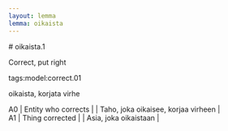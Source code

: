 ```yaml
---
layout: lemma
lemma: oikaista
---
```


<div class="sense">
# <span class="sensename">oikaista.1</span>

<span class="description">Correct, put right</span>

tags:model:correct.01

<span class="description">oikaista, korjata virhe</span>

A0 | Entity who corrects |   | Taho, joka oikaisee, korjaa virheen |  
A1 | Thing corrected |   | Asia, joka oikaistaan |  

</div>

